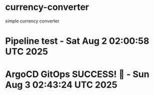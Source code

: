 # currency-converter
simple currency converter
# Pipeline test - Sat Aug  2 02:00:58 UTC 2025
# ArgoCD GitOps SUCCESS! 🎉 - Sun Aug  3 02:43:24 UTC 2025
